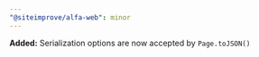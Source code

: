 ```yaml
---
"@siteimprove/alfa-web": minor
---
```


**Added:** Serialization options are now accepted by `Page.toJSON()`
